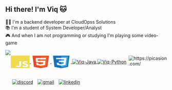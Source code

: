 ## Hi there! I'm Viq 🐱


:woman_technologist: I'm a backend developer at CloudOpss Solutions <br />
:books: I'm a student of System Developer/Analyst <br />
:video_game: And when I am not programming or studying I'm playing some video-game <br />

<div align="center">
  <a href="https://github.com/victoriafinzi">
  <img height="150em" img align="left" src="https://github-readme-stats.vercel.app/api/top-langs/?username=victoriafinzi&layout=compact&langs_count=7&theme=omni"/>
</div>
<div style="display: inline_block"><br>
  <img align="center" alt="Viq-Js" height="40" width="60" src="https://raw.githubusercontent.com/devicons/devicon/master/icons/javascript/javascript-plain.svg">
  <img align="center" alt="Viq-HTML" height="40" width="60" src="https://raw.githubusercontent.com/devicons/devicon/master/icons/html5/html5-original.svg">
  <img align="center" alt="Viq-CSS" height="40" width="60" src="https://raw.githubusercontent.com/devicons/devicon/master/icons/css3/css3-original.svg">
  <img align="center" alt="Viq-Java" height="50" width="80" src="https://raw.githubusercontent.com/jmnote/z-icons/master/svg/java.svg">
  <img align="center" alt="Viq-Python" height="40" width="40" src="https://raw.githubusercontent.com/jmnote/z-icons/master/svg/python.svg">
  <img align="right" src="https://i.picasion.com/pic91/d5053f9deecfab14aacad086eed7f262.gif" width="120" height="120" border="0" alt="https://picasion.com/" /></a><br />
</div>
  
  ##
 
<div> 
 <a href="https://discord.gg/Viq#0863" target="_blank"><img alt="discord" width="10%" style="padding:5px" src="https://img.icons8.com/clouds/100/000000/discord-logo.png"/></a>
 <a href = "mailto:victoria.finzi15@gmail.com"><img alt="gmail" width="10%" style="padding:5px" src="https://img.icons8.com/clouds/100/000000/cloud-mail.png"/></a>
  <a href="https://www.linkedin.com/in/victoria-f-a119b71b4/"><img alt="linkedin" width="10%" style="padding:5px" src="https://img.icons8.com/clouds/100/000000/linkedin.png"/></a>

 
</div>

